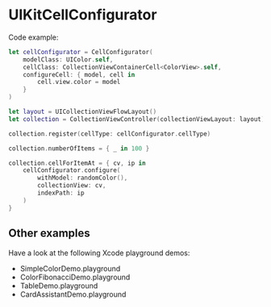 # UIKitCellConfigurator

Code example:

```swift
let cellConfigurator = CellConfigurator(
    modelClass: UIColor.self,
    cellClass: CollectionViewContainerCell<ColorView>.self,
    configureCell: { model, cell in
        cell.view.color = model
    }
)

let layout = UICollectionViewFlowLayout()
let collection = CollectionViewController(collectionViewLayout: layout)

collection.register(cellType: cellConfigurator.cellType)

collection.numberOfItems = { _ in 100 }

collection.cellForItemAt = { cv, ip in
    cellConfigurator.configure(
        withModel: randomColor(),
        collectionView: cv,
        indexPath: ip
    )
}
```

## Other examples

Have  a look at the following Xcode playground demos:

* SimpleColorDemo.playground
* ColorFibonacciDemo.playground
* TableDemo.playground
* CardAssistantDemo.playground
